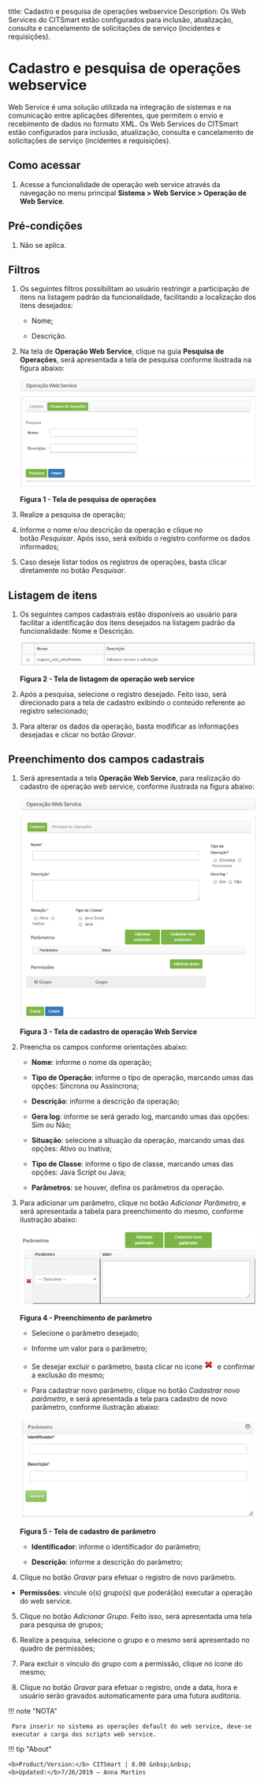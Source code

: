 title: Cadastro e pesquisa de operações webservice
Description: Os Web Services do CITSmart estão configurados para inclusão, atualização, consulta e cancelamento de solicitações de serviço (incidentes e
requisições).

# Cadastro e pesquisa de operações webservice

Web Service é uma solução utilizada na integração de sistemas e na comunicação
entre aplicações diferentes, que permitem o envio e recebimento de dados no
formato XML. Os Web Services do CITSmart estão configurados para inclusão,
atualização, consulta e cancelamento de solicitações de serviço (incidentes e
requisições).

Como acessar
------------

1.  Acesse a funcionalidade de operação web service através da navegação no
    menu principal **Sistema > Web Service > Operação de Web Service**.

Pré-condições
------------

1.  Não se aplica.

Filtros
-------

1.  Os seguintes filtros possibilitam ao usuário restringir a participação de
    itens na listagem padrão da funcionalidade, facilitando a localização dos
    itens desejados:

    -   Nome;

    -   Descrição.

2.  Na tela de **Operação Web Service**, clique na guia **Pesquisa de
    Operações**, será apresentada a tela de pesquisa conforme ilustrada na
    figura abaixo:

    ![Criar](images/operation-1.png)
    
    **Figura 1 - Tela de pesquisa de operações**

3.  Realize a pesquisa de operação;

4.  Informe o nome e/ou descrição da operação e clique no botão *Pesquisar*.
    Após isso, será exibido o registro conforme os dados informados;

5.  Caso deseje listar todos os registros de operações, basta clicar diretamente
    no botão *Pesquisar*.

Listagem de itens
----------------

1.  Os seguintes campos cadastrais estão disponíveis ao usuário para facilitar a
    identificação dos itens desejados na listagem padrão da
    funcionalidade: Nome e Descrição.

    ![Criar](images/operation-2.png)
    
    **Figura 2 - Tela de listagem de operação web service**

2.  Após a pesquisa, selecione o registro desejado. Feito isso, será direcionado
    para a tela de cadastro exibindo o conteúdo referente ao registro
    selecionado;

3.  Para alterar os dados da operação, basta modificar as informações desejadas
    e clicar no botão *Gravar*.

Preenchimento dos campos cadastrais
---------------------------------

1.  Será apresentada a tela **Operação Web Service**, para realização do
    cadastro de operação web service, conforme ilustrada na figura abaixo:

    ![Criar](images/operation-3.png)
    
    **Figura 3 - Tela de cadastro de operação Web Service**

2.  Preencha os campos conforme orientações abaixo:

    -   **Nome**: informe o nome da operação;

    -   **Tipo de Operação**: informe o tipo de operação, marcando umas das opções:
    Síncrona ou Assíncrona;

    -   **Descrição**: informe a descrição da operação;

    -   **Gera log**: informe se será gerado log, marcando umas das opções: Sim ou
    Não;

    -   **Situação**: selecione a situação da operação, marcando umas das opções:
    Ativo ou Inativa;

    -   **Tipo de Classe**: informe o tipo de classe, marcando umas das opções: Java
    Script ou Java;

    -   **Parâmetros**: se houver, defina os parâmetros da operação.

3.  Para adicionar um parâmetro, clique no botão *Adicionar Parâmetro*, e será
    apresentada a tabela para preenchimento do mesmo, conforme ilustração
    abaixo:

    ![Criar](images/operation-4.png)
    
    **Figura 4 - Preenchimento de parâmetro**

    -   Selecione o parâmetro desejado;

    -   Informe um valor para o parâmetro;

    -   Se desejar excluir o parâmetro, basta clicar no ícone ![Criar](images/operation-5.png)  e confirmar a
    exclusão do mesmo;

    -   Para cadastrar novo parâmetro, clique no botão *Cadastrar novo parâmetro*, e
    será apresentada a tela para cadastro de novo parâmetro, conforme ilustração
    abaixo:

    ![Criar](images/operation-6.png)
    
    **Figura 5 - Tela de cadastro de parâmetro**

    -   **Identificador**: informe o identificador do parâmetro;

    -   **Descrição**: informe a descrição do parâmetro;

4.  Clique no botão *Gravar* para efetuar o registro de novo parâmetro.

-   **Permissões**: vincule o(s) grupo(s) que poderá(ão) executar a operação do
    web service.

5.  Clique no botão *Adicionar Grupo*. Feito isso, será apresentada uma tela
    para pesquisa de grupos;

6.  Realize a pesquisa, selecione o grupo e o mesmo será apresentado no quadro
    de permissões;

7.  Para excluir o vínculo do grupo com a permissão, clique no ícone do mesmo;

8.  Clique no botão *Gravar* para efetuar o registro, onde a data, hora e
    usuário serão gravados automaticamente para uma futura auditoria.

!!! note "NOTA"
   
     Para inserir no sistema as operações default do web service, deve-se
     executar a carga dos scripts web service.


!!! tip "About"

    <b>Product/Version:</b> CITSmart | 8.00 &nbsp;&nbsp;
    <b>Updated:</b>7/26/2019 – Anna Martins
